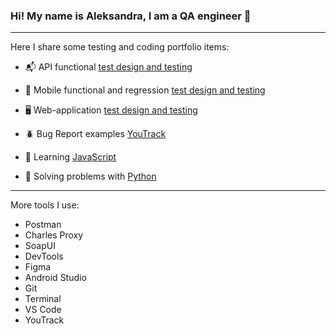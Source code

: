 ### Hi! My name is Aleksandra, I am a QA engineer 🌱

---

Here I share some testing and coding portfolio items:

- 📬 API functional [test design and testing](https://docs.google.com/spreadsheets/d/1a_j4SenpEUqPXrgvMjFr_AG5uMqED16LyiUKdHVzeqI/edit?usp=sharing)

- 📱 Mobile functional and regression [test design and testing](https://docs.google.com/spreadsheets/d/1r-A4HIwOAhAZEluhPEk5x42jr84WEaAE95HT54qeJ7s/edit?gid=212565037#gid=212565037)

- 🖥 Web-application [test design and testing](https://docs.google.com/spreadsheets/d/1hZfcttbnhQnsqqOFu9O1fBmnmCaYB6nnAZ5OaXqUfck/edit?usp=sharing)

- 🪲 Bug Report examples [YouTrack](https://sashasubbotina.youtrack.cloud/projects/0f427af5-73df-41d3-9631-384d0119db61)
  
- 🦔 Learning [JavaScript](https://exercism.org/profiles/sashasubbotina/solutions?track_slug=javascript&order=newest_first)

- 🐍 Solving problems with [Python](https://exercism.org/profiles/sashasubbotina/solutions?order=newest_first)

---

More tools I use:

- Postman
- Charles Proxy
- SoapUI
- DevTools
- Figma
- Android Studio
- Git
- Terminal
- VS Code
- YouTrack

